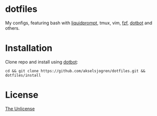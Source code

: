 # dotfiles

My configs, featuring bash with [liquidprompt], tmux, vim, [fzf], [dotbot] and others.

# Installation

Clone repo and install using [dotbot]:

    cd && git clone https://github.com/akselsjogren/dotfiles.git && dotfiles/install

# License

[The Unlicense][license]

[liquidprompt]: https://github.com/nojhan/liquidprompt
[dotbot]: https://github.com/anishathalye/dotbot
[fzf]: https://github.com/junegunn/fzf
[license]: UNLICENSE
